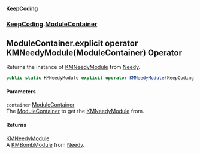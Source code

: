 #### [KeepCoding](index.md 'index')
### [KeepCoding](KeepCoding.md 'KeepCoding').[ModuleContainer](KeepCoding_ModuleContainer.md 'KeepCoding.ModuleContainer')
## ModuleContainer.explicit operator KMNeedyModule(ModuleContainer) Operator
Returns the instance of [KMNeedyModule](https://docs.microsoft.com/en-us/dotnet/api/KMNeedyModule 'KMNeedyModule') from [Needy](KeepCoding_ModuleContainer_Needy.md 'KeepCoding.ModuleContainer.Needy').  
```csharp
public static KMNeedyModule explicit operator KMNeedyModule(KeepCoding.ModuleContainer container);
```
#### Parameters
<a name='KeepCoding_ModuleContainer_op_ExplicitKMNeedyModule(KeepCoding_ModuleContainer)_container'></a>
`container` [ModuleContainer](KeepCoding_ModuleContainer.md 'KeepCoding.ModuleContainer')  
The [ModuleContainer](KeepCoding_ModuleContainer.md 'KeepCoding.ModuleContainer') to get the [KMNeedyModule](https://docs.microsoft.com/en-us/dotnet/api/KMNeedyModule 'KMNeedyModule') from.
  
#### Returns
[KMNeedyModule](https://docs.microsoft.com/en-us/dotnet/api/KMNeedyModule 'KMNeedyModule')  
A [KMBombModule](https://docs.microsoft.com/en-us/dotnet/api/KMBombModule 'KMBombModule') from [Needy](KeepCoding_ModuleContainer_Needy.md 'KeepCoding.ModuleContainer.Needy').
